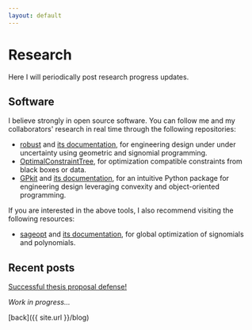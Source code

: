 ```yaml
---
layout: default
---
```


# Research

Here I will periodically post research progress updates. 

## Software 

I believe strongly in open source software. You can follow
me and my collaborators' research in real time through the following repositories:

- [robust](https://github.com/convexengineering/robust) and 
[its documentation](http://robust.readthedocs.org/), for engineering
design under under uncertainty using geometric and signomial programming.
- [OptimalConstraintTree](https://github.com/1ozturkbe/OptimalConstraintTree),
for optimization compatible constraints from black boxes or data.
- [GPkit](https://github.com/convexengineering/gpkit) 
and [its documentation](https://gpkit.readthedocs.io/en/latest/), for
an intuitive Python package for engineering design leveraging convexity
and object-oriented programming. 

If you are interested in the above tools, I also recommend visiting the following resources:

- [sageopt](https://github.com/rileyjmurray/sageopt) and
[its documentation](https://rileyjmurray.github.io/sageopt/), for global optimization
of signomials and polynomials.

## Recent posts

[Successful thesis proposal defense!](_posts/2020-04-01-thesis-proposal-defense.md)

_Work in progress..._

[back]({{ site.url }}/blog)

